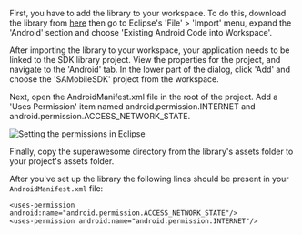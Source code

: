 First, you have to add the library to your workspace. To do this, download the library from [here](https://github.com/SuperAwesomeLTD/sa-mobile-sdk-android) then go to Eclipse's 'File' > 'Import' menu, expand the 'Android' section and choose 'Existing Android Code into Workspace'.

After importing the library to your workspace, your application needs to be linked to the SDK library project. View the properties for the project, and navigate to the 'Android' tab. In the lower part of the dialog, click 'Add' and choose the 'SAMobileSDK' project from the workspace.

Next, open the AndroidManifest.xml file in the root of the project. Add a 'Uses Permission' item named android.permission.INTERNET and android.permission.ACCESS_NETWORK_STATE.

![](/doc_files/AndroidSDK/eclipse_permissions.png?raw=true "Setting the permissions in Eclipse")

Finally, copy the superawesome directory from the library's assets folder to your project's assets folder.

After you've set up the library the following lines should be present in your `AndroidManifest.xml` file:
```
<uses-permission android:name="android.permission.ACCESS_NETWORK_STATE"/>
<uses-permission android:name="android.permission.INTERNET"/>
```